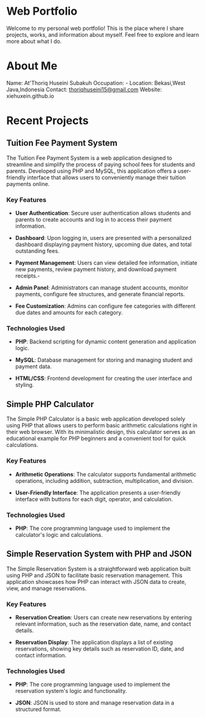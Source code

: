# Web Portfolio

Welcome to my personal web portfolio! This is the place where I share projects, works, and information about myself. Feel free to explore and learn more about what I do.

# About Me

Name: At'Thoriq Huseini Subakuh
Occupation: -
Location: Bekasi,West Java,Indonesia
Contact: thoriqhuseini15@gmail.com
Website: xiehuxein.github.io

# Recent Projects

## Tuition Fee Payment System
The Tuition Fee Payment System is a web application designed to streamline and simplify the process of paying school fees for students and parents. Developed using PHP and MySQL, this application offers a user-friendly interface that allows users to conveniently manage their tuition payments online.

### Key Features

- **User Authentication**: Secure user authentication allows students and parents to create accounts and log in to access their payment information.

- **Dashboard**: Upon logging in, users are presented with a personalized dashboard displaying payment history, upcoming due dates, and total outstanding fees.

- **Payment Management**: Users can view detailed fee information, initiate new payments, review payment history, and download payment receipts.- 

- **Admin Panel**: Administrators can manage student accounts, monitor payments, configure fee structures, and generate financial reports.

- **Fee Customization**: Admins can configure fee categories with different due dates and amounts for each category.

### Technologies Used

- **PHP**: Backend scripting for dynamic content generation and application logic.

- **MySQL**: Database management for storing and managing student and payment data.

- **HTML/CSS**: Frontend development for creating the user interface and styling.

## Simple PHP Calculator

The Simple PHP Calculator is a basic web application developed solely using PHP that allows users to perform basic arithmetic calculations right in their web browser. With its minimalistic design, this calculator serves as an educational example for PHP beginners and a convenient tool for quick calculations.

### Key Features

- **Arithmetic Operations**: The calculator supports fundamental arithmetic operations, including addition, subtraction, multiplication, and division.

- **User-Friendly Interface**: The application presents a user-friendly interface with buttons for each digit, operator, and calculation.

### Technologies Used

- **PHP**: The core programming language used to implement the calculator's logic and calculations.

## Simple Reservation System with PHP and JSON

The Simple Reservation System is a straightforward web application built using PHP and JSON to facilitate basic reservation management. This application showcases how PHP can interact with JSON data to create, view, and manage reservations.

### Key Features

- **Reservation Creation**: Users can create new reservations by entering relevant information, such as the reservation date, name, and contact details.

- **Reservation Display**: The application displays a list of existing reservations, showing key details such as reservation ID, date, and contact information.

### Technologies Used

- **PHP**: The core programming language used to implement the reservation system's logic and functionality.

- **JSON**: JSON is used to store and manage reservation data in a structured format.
